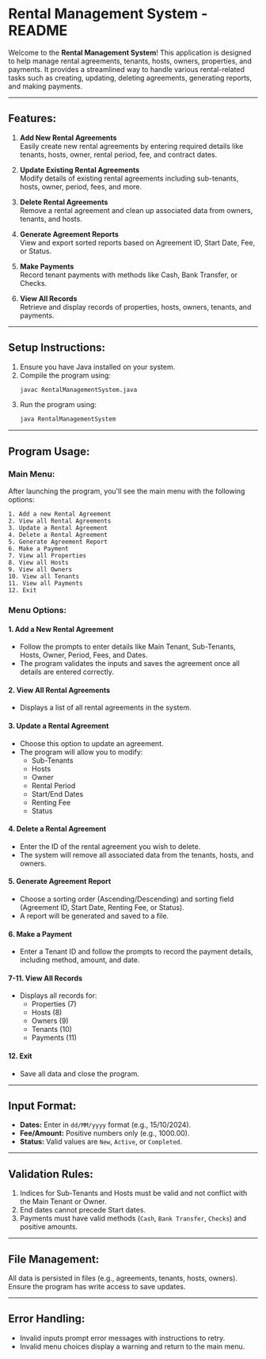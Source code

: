 # Rental Management System - README

Welcome to the **Rental Management System**! This application is designed to help manage rental agreements, tenants, hosts, owners, properties, and payments. It provides a streamlined way to handle various rental-related tasks such as creating, updating, deleting agreements, generating reports, and making payments.

---

## Features:
1. **Add New Rental Agreements**  
   Easily create new rental agreements by entering required details like tenants, hosts, owner, rental period, fee, and contract dates.

2. **Update Existing Rental Agreements**  
   Modify details of existing rental agreements including sub-tenants, hosts, owner, period, fees, and more.

3. **Delete Rental Agreements**  
   Remove a rental agreement and clean up associated data from owners, tenants, and hosts.

4. **Generate Agreement Reports**  
   View and export sorted reports based on Agreement ID, Start Date, Fee, or Status.

5. **Make Payments**  
   Record tenant payments with methods like Cash, Bank Transfer, or Checks.

6. **View All Records**  
   Retrieve and display records of properties, hosts, owners, tenants, and payments.

---

## Setup Instructions:
1. Ensure you have Java installed on your system.
2. Compile the program using:
   ```bash
   javac RentalManagementSystem.java
   ```
3. Run the program using:
   ```bash
   java RentalManagementSystem
   ```

---

## Program Usage:
### Main Menu:
After launching the program, you'll see the main menu with the following options:
```
1. Add a new Rental Agreement
2. View all Rental Agreements
3. Update a Rental Agreement
4. Delete a Rental Agreement
5. Generate Agreement Report
6. Make a Payment
7. View all Properties
8. View all Hosts
9. View all Owners
10. View all Tenants
11. View all Payments
12. Exit
```

### Menu Options:
#### **1. Add a New Rental Agreement**  
- Follow the prompts to enter details like Main Tenant, Sub-Tenants, Hosts, Owner, Period, Fees, and Dates.  
- The program validates the inputs and saves the agreement once all details are entered correctly.

#### **2. View All Rental Agreements**  
- Displays a list of all rental agreements in the system.

#### **3. Update a Rental Agreement**  
- Choose this option to update an agreement.  
- The program will allow you to modify:
  - Sub-Tenants
  - Hosts
  - Owner
  - Rental Period
  - Start/End Dates
  - Renting Fee
  - Status  

#### **4. Delete a Rental Agreement**  
- Enter the ID of the rental agreement you wish to delete.  
- The system will remove all associated data from the tenants, hosts, and owners.

#### **5. Generate Agreement Report**  
- Choose a sorting order (Ascending/Descending) and sorting field (Agreement ID, Start Date, Renting Fee, or Status).  
- A report will be generated and saved to a file.

#### **6. Make a Payment**  
- Enter a Tenant ID and follow the prompts to record the payment details, including method, amount, and date.

#### **7-11. View All Records**  
- Displays all records for:
  - Properties (7)
  - Hosts (8)
  - Owners (9)
  - Tenants (10)
  - Payments (11)

#### **12. Exit**  
- Save all data and close the program.

---

## Input Format:
- **Dates:** Enter in `dd/MM/yyyy` format (e.g., 15/10/2024).  
- **Fee/Amount:** Positive numbers only (e.g., 1000.00).  
- **Status:** Valid values are `New`, `Active`, or `Completed`.

---

## Validation Rules:
1. Indices for Sub-Tenants and Hosts must be valid and not conflict with the Main Tenant or Owner.
2. End dates cannot precede Start dates.
3. Payments must have valid methods (`Cash`, `Bank Transfer`, `Checks`) and positive amounts.

---

## File Management:
All data is persisted in files (e.g., agreements, tenants, hosts, owners). Ensure the program has write access to save updates.

---

## Error Handling:
- Invalid inputs prompt error messages with instructions to retry.
- Invalid menu choices display a warning and return to the main menu.
